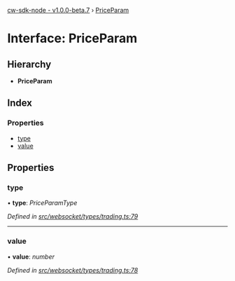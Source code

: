[cw-sdk-node - v1.0.0-beta.7](../README.md) › [PriceParam](priceparam.md)

# Interface: PriceParam

## Hierarchy

* **PriceParam**

## Index

### Properties

* [type](priceparam.md#type)
* [value](priceparam.md#value)

## Properties

###  type

• **type**: *PriceParamType*

*Defined in [src/websocket/types/trading.ts:79](https://github.com/cryptowatch/cw-sdk-node/blob/master/src/websocket/types/trading.ts#L79)*

___

###  value

• **value**: *number*

*Defined in [src/websocket/types/trading.ts:78](https://github.com/cryptowatch/cw-sdk-node/blob/master/src/websocket/types/trading.ts#L78)*
